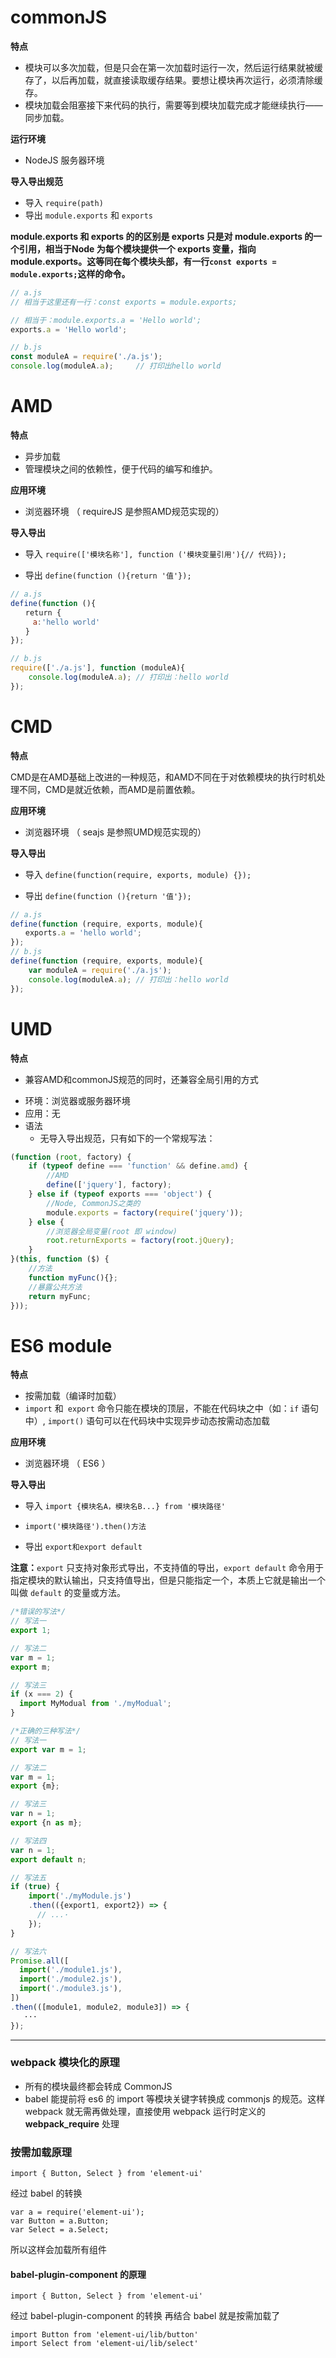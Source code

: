 # commonJS

**特点**

+ 模块可以多次加载，但是只会在第一次加载时运行一次，然后运行结果就被缓存了，以后再加载，就直接读取缓存结果。要想让模块再次运行，必须清除缓存。
+ 模块加载会阻塞接下来代码的执行，需要等到模块加载完成才能继续执行——同步加载。

**运行环境**

+ NodeJS 服务器环境

**导入导出规范**

+ 导入 `require(path)`
+ 导出 `module.exports` 和 `exports`

**module.exports 和 exports 的的区别是 exports 只是对 module.exports 的一个引用，相当于Node 为每个模块提供一个 exports 变量，指向 module.exports。这等同在每个模块头部，有一行`const exports = module.exports;`这样的命令。**

```js
// a.js
// 相当于这里还有一行：const exports = module.exports;

// 相当于：module.exports.a = 'Hello world';
exports.a = 'Hello world';  

// b.js
const moduleA = require('./a.js');
console.log(moduleA.a);     // 打印出hello world
```

# AMD

**特点**

+ 异步加载
+ 管理模块之间的依赖性，便于代码的编写和维护。

**应用环境**

+ 浏览器环境 （ requireJS 是参照AMD规范实现的）

**导入导出**

+ 导入 `require(['模块名称'], function ('模块变量引用'){// 代码});`

+ 导出 `define(function (){return '值'});`

```js
// a.js
define(function (){
　　return {
　　　a:'hello world'
　　}
});

// b.js
require(['./a.js'], function (moduleA){
    console.log(moduleA.a); // 打印出：hello world
});
```

# CMD

**特点**

CMD是在AMD基础上改进的一种规范，和AMD不同在于对依赖模块的执行时机处理不同，CMD是就近依赖，而AMD是前置依赖。

**应用环境**

+ 浏览器环境 （ seajs 是参照UMD规范实现的）

**导入导出**

+ 导入 `define(function(require, exports, module) {});`

+ 导出 `define(function (){return '值'});`

```js
// a.js
define(function (require, exports, module){
　　exports.a = 'hello world';
});
// b.js
define(function (require, exports, module){
    var moduleA = require('./a.js');
    console.log(moduleA.a); // 打印出：hello world
});
```

# UMD

**特点**

+ 兼容AMD和commonJS规范的同时，还兼容全局引用的方式

- 环境：浏览器或服务器环境
- 应用：无
- 语法
  - 无导入导出规范，只有如下的一个常规写法：

```js
(function (root, factory) {
    if (typeof define === 'function' && define.amd) {
        //AMD
        define(['jquery'], factory);
    } else if (typeof exports === 'object') {
        //Node, CommonJS之类的
        module.exports = factory(require('jquery'));
    } else {
        //浏览器全局变量(root 即 window)
        root.returnExports = factory(root.jQuery);
    }
}(this, function ($) {
    //方法
    function myFunc(){};
    //暴露公共方法
    return myFunc;
}));
```

# ES6 module

**特点**

+ 按需加载（编译时加载）
+ `import` 和` export` 命令只能在模块的顶层，不能在代码块之中（如：`if` 语句中）, `import()` 语句可以在代码块中实现异步动态按需动态加载

**应用环境**

+ 浏览器环境 （ ES6 ）

**导入导出**

+ 导入 `import {模块名A，模块名B...} from '模块路径'`
+  `import('模块路径').then()方法`

+ 导出 `export和export default`

**注意：**`export` 只支持对象形式导出，不支持值的导出，`export default` 命令用于指定模块的默认输出，只支持值导出，但是只能指定一个，本质上它就是输出一个叫做 `default` 的变量或方法。

```js
/*错误的写法*/
// 写法一
export 1;

// 写法二
var m = 1;
export m;

// 写法三
if (x === 2) {
  import MyModual from './myModual';
}

/*正确的三种写法*/
// 写法一
export var m = 1;

// 写法二
var m = 1;
export {m};

// 写法三
var n = 1;
export {n as m};

// 写法四
var n = 1;
export default n;

// 写法五
if (true) {
    import('./myModule.js')
    .then(({export1, export2}) => {
      // ...·
    });
}

// 写法六
Promise.all([
  import('./module1.js'),
  import('./module2.js'),
  import('./module3.js'),
])
.then(([module1, module2, module3]) => {
   ···
});
```



****

### webpack 模块化的原理

+ 所有的模块最终都会转成 CommonJS
+ babel 能提前将 es6 的 import 等模块关键字转换成 commonjs 的规范。这样 webpack 就无需再做处理，直接使用 webpack 运行时定义的 __webpack_require__ 处理
### 按需加载原理
```
import { Button, Select } from 'element-ui'
```
经过 babel 的转换
```
var a = require('element-ui');
var Button = a.Button;
var Select = a.Select;
```
所以这样会加载所有组件

#### babel-plugin-component 的原理

```
import { Button, Select } from 'element-ui'
```
经过 babel-plugin-component 的转换 再结合 babel 就是按需加载了

```
import Button from 'element-ui/lib/button'
import Select from 'element-ui/lib/select'
```
